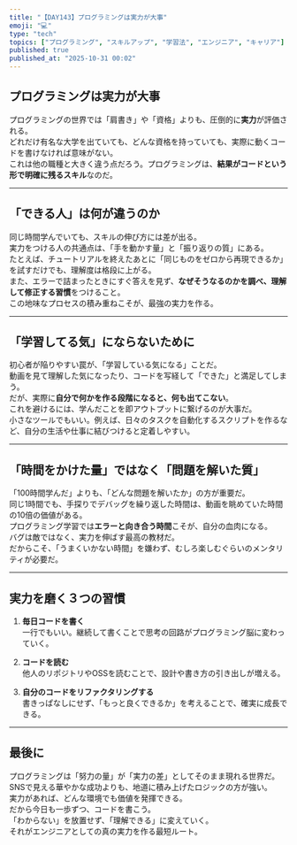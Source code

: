 ```yaml
---
title: "【DAY143】プログラミングは実力が大事"
emoji: "💻"
type: "tech"
topics: ["プログラミング", "スキルアップ", "学習法", "エンジニア", "キャリア"]
published: true
published_at: "2025-10-31 00:02"
---
```


## プログラミングは実力が大事

プログラミングの世界では「肩書き」や「資格」よりも、圧倒的に**実力**が評価される。  
どれだけ有名な大学を出ていても、どんな資格を持っていても、実際に動くコードを書けなければ意味がない。  
これは他の職種と大きく違う点だろう。プログラミングは、**結果がコードという形で明確に残るスキル**なのだ。

---

## 「できる人」は何が違うのか

同じ時間学んでいても、スキルの伸び方には差が出る。  
実力をつける人の共通点は、「手を動かす量」と「振り返りの質」にある。  
たとえば、チュートリアルを終えたあとに「同じものをゼロから再現できるか」を試すだけでも、理解度は格段に上がる。  
また、エラーで詰まったときにすぐ答えを見ず、**なぜそうなるのかを調べ、理解して修正する習慣**をつけること。  
この地味なプロセスの積み重ねこそが、最強の実力を作る。

---

## 「学習してる気」にならないために

初心者が陥りやすい罠が、「学習している気になる」ことだ。  
動画を見て理解した気になったり、コードを写経して「できた」と満足してしまう。  
だが、実際に**自分で何かを作る段階になると、何も出てこない**。  
これを避けるには、学んだことを即アウトプットに繋げるのが大事だ。  
小さなツールでもいい。例えば、日々のタスクを自動化するスクリプトを作るなど、自分の生活や仕事に結びつけると定着しやすい。

---

## 「時間をかけた量」ではなく「問題を解いた質」

「100時間学んだ」よりも、「どんな問題を解いたか」の方が重要だ。  
同じ1時間でも、手探りでデバッグを繰り返した時間は、動画を眺めていた時間の10倍の価値がある。  
プログラミング学習では**エラーと向き合う時間**こそが、自分の血肉になる。  
バグは敵ではなく、実力を伸ばす最高の教材だ。  
だからこそ、「うまくいかない時間」を嫌わず、むしろ楽しむぐらいのメンタリティが必要だ。

---

## 実力を磨く３つの習慣

1. **毎日コードを書く**  
   一行でもいい。継続して書くことで思考の回路がプログラミング脳に変わっていく。

2. **コードを読む**  
   他人のリポジトリやOSSを読むことで、設計や書き方の引き出しが増える。

3. **自分のコードをリファクタリングする**  
   書きっぱなしにせず、「もっと良くできるか」を考えることで、確実に成長できる。

---

## 最後に

プログラミングは「努力の量」が「実力の差」としてそのまま現れる世界だ。  
SNSで見える華やかな成功よりも、地道に積み上げたロジックの方が強い。  
実力があれば、どんな環境でも価値を発揮できる。  
だから今日も一歩ずつ、コードを書こう。  
「わからない」を放置せず、「理解できる」に変えていく。  
それがエンジニアとしての真の実力を作る最短ルート。
